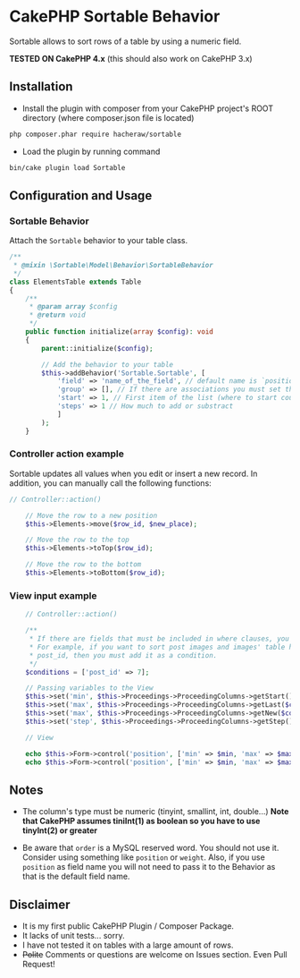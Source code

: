 # CakePHP Sortable Behavior

Sortable allows to sort rows of a table by using a numeric field.

**TESTED ON CakePHP 4.x**
(this should also work on CakePHP 3.x)

## Installation

* Install the plugin with composer from your CakePHP project's ROOT directory
(where composer.json file is located)

```sh
php composer.phar require hacheraw/sortable
```

* Load the plugin by running command

```sh
bin/cake plugin load Sortable
```

## Configuration and Usage

### Sortable Behavior

Attach the `Sortable` behavior to your table class.

```php
/**
 * @mixin \Sortable\Model\Behavior\SortableBehavior
 */
class ElementsTable extends Table
{
    /**
     * @param array $config
     * @return void
     */
    public function initialize(array $config): void
    {
        parent::initialize($config);

        // Add the behavior to your table
        $this->addBehavior('Sortable.Sortable', [
            'field' => 'name_of_the_field', // default name is `position`
            'group' => [], // If there are associations you must set the foreign keys. eg: ['post_id']
            'start' => 1, // First item of the list (where to start counting from)
            'steps' => 1 // How much to add or substract
            ]
        );
    }
```

### Controller action example

Sortable updates all values when you edit or insert a new record. In addition, you can manually call the following functions:

```php
// Controller::action()

    // Move the row to a new position
    $this->Elements->move($row_id, $new_place);

    // Move the row to the top
    $this->Elements->toTop($row_id);

    // Move the row to the bottom
    $this->Elements->toBottom($row_id);
```

### View input example

```php
    // Controller::action()

    /**
     * If there are fields that must be included in where clauses, you must specify them.
     * For example, if you want to sort post images and images' table has a column named
     * post_id, then you must add it as a condition.
     */
    $conditions = ['post_id' => 7];

    // Passing variables to the View
    $this->set('min', $this->Proceedings->ProceedingColumns->getStart());
    $this->set('max', $this->Proceedings->ProceedingColumns->getLast($conditions)); // When editing order of existing row
    $this->set('max', $this->Proceedings->ProceedingColumns->getNew($conditions)); // When adding a new row
    $this->set('step', $this->Proceedings->ProceedingColumns->getStep());
```

```php
    // View

    echo $this->Form->control('position', ['min' => $min, 'max' => $max, 'step' => $step, ]); // When editing order of existing row
    echo $this->Form->control('position', ['min' => $min, 'max' => $max, 'step' => $step, 'value' => $max]); // When adding a new row
```

## Notes

- The column's type must be numeric (tinyint, smallint, int, double...)
**Note that CakePHP assumes tiniInt(1) as boolean so you have to use tinyInt(2) or greater**

- Be aware that `order` is a MySQL reserved word. You should not use it. Consider using something like `position` or `weight`. Also, if you use `position` as field name you will not need to pass it to the Behavior as that is the default field name.


## Disclaimer

- It is my first public CakePHP Plugin / Composer Package.
- It lacks of unit tests... sorry.
- I have not tested it on tables with a large amount of rows.
- ~~Polite~~ Comments or questions are welcome on Issues section. Even Pull Request!
